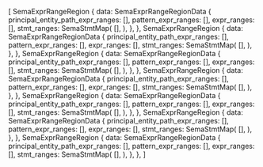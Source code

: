 [
    SemaExprRangeRegion {
        data: SemaExprRangeRegionData {
            principal_entity_path_expr_ranges: [],
            pattern_expr_ranges: [],
            expr_ranges: [],
            stmt_ranges: SemaStmtMap(
                [],
            ),
        },
    },
    SemaExprRangeRegion {
        data: SemaExprRangeRegionData {
            principal_entity_path_expr_ranges: [],
            pattern_expr_ranges: [],
            expr_ranges: [],
            stmt_ranges: SemaStmtMap(
                [],
            ),
        },
    },
    SemaExprRangeRegion {
        data: SemaExprRangeRegionData {
            principal_entity_path_expr_ranges: [],
            pattern_expr_ranges: [],
            expr_ranges: [],
            stmt_ranges: SemaStmtMap(
                [],
            ),
        },
    },
    SemaExprRangeRegion {
        data: SemaExprRangeRegionData {
            principal_entity_path_expr_ranges: [],
            pattern_expr_ranges: [],
            expr_ranges: [],
            stmt_ranges: SemaStmtMap(
                [],
            ),
        },
    },
    SemaExprRangeRegion {
        data: SemaExprRangeRegionData {
            principal_entity_path_expr_ranges: [],
            pattern_expr_ranges: [],
            expr_ranges: [],
            stmt_ranges: SemaStmtMap(
                [],
            ),
        },
    },
    SemaExprRangeRegion {
        data: SemaExprRangeRegionData {
            principal_entity_path_expr_ranges: [],
            pattern_expr_ranges: [],
            expr_ranges: [],
            stmt_ranges: SemaStmtMap(
                [],
            ),
        },
    },
    SemaExprRangeRegion {
        data: SemaExprRangeRegionData {
            principal_entity_path_expr_ranges: [],
            pattern_expr_ranges: [],
            expr_ranges: [],
            stmt_ranges: SemaStmtMap(
                [],
            ),
        },
    },
]